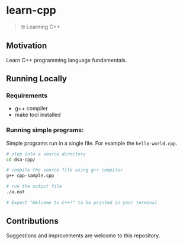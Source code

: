 # learn-cpp
> 🤓 Learning C++

## Motivation
Learn C++ programming language fundamentals.

## Running Locally
### Requirements
- g++ compiler
- make tool installed

### Running simple programs:
Simple programs run in a single file.
For example the `hello-world.cpp`.

```bash
# step into a source directory
cd dsa-cpp/

# compile the source file using g++ compiler
g++ cpp-sample.cpp

# run the output file
./a.out

# Expect "Welcome to C++!" to be printed in your terminal
```

## Contributions
Suggestions and improvements are welcome to this repository.
